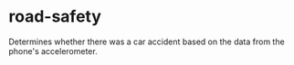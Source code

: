 # road-safety
Determines whether there was a car accident based on the data from the phone's accelerometer. 
